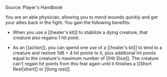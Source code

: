 Source: Player's Handbook

You are an able physician, allowing you to mend wounds quickly and get your allies back in the fight. You gain the following benefits:

- When you use a [[healer's kit]] to stabilize a dying creature, that creature also regains 1 hit point.

- As an [[action]]. you can spend one use of a [[healer's kit]] to tend to a creature and restore 1d6 + 4 hit points to it, plus additional hit points equal to the creature's maximum number of [[Hit Dice]]. The creature can't regain hit points from this feat again until it finishes a [[Short Rest|short]] or [[long rest]].
